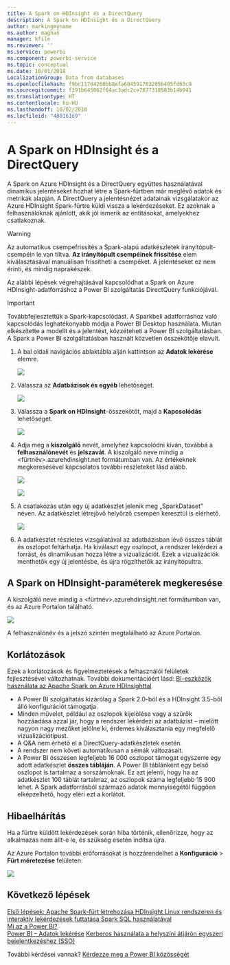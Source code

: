 ```yaml
---
title: A Spark on HDInsight és a DirectQuery
description: A Spark on HDInsight és a DirectQuery
author: markingmyname
ms.author: maghan
manager: kfile
ms.reviewer: ''
ms.service: powerbi
ms.component: powerbi-service
ms.topic: conceptual
ms.date: 10/01/2018
LocalizationGroup: Data from databases
ms.openlocfilehash: f9bc117d4260bb8efa604591703205b405fd63c9
ms.sourcegitcommit: f391b645062f64ac3adc2ce7877318583b14b941
ms.translationtype: HT
ms.contentlocale: hu-HU
ms.lasthandoff: 10/02/2018
ms.locfileid: "48016169"
---
```

# <a name="spark-on-hdinsight-with-directquery"></a>A Spark on HDInsight és a DirectQuery

A Spark on Azure HDInsight és a DirectQuery együttes használatával dinamikus jelentéseket hozhat létre a Spark-fürtben már meglévő adatok és metrikák alapján. A DirectQuery a jelentésnézet adatainak vizsgálatakor az Azure HDInsight Spark-fürtre küldi vissza a lekérdezéseket. Ez azoknak a felhasználóknak ajánlott, akik jól ismerik az entitásokat, amelyekhez csatlakoznak.

> [!WARNING]
> Az automatikus csempefrissítés a Spark-alapú adatkészletek irányítópult-csempéin le van tiltva. **Az irányítópult csempéinek frissítése** elem kiválasztásával manuálisan frissítheti a csempéket. A jelentéseket ez nem érinti, és mindig naprakészek. 

Az alábbi lépések végrehajtásával kapcsolódhat a Spark on Azure HDInsight-adatforráshoz a Power BI szolgáltatás DirectQuery funkciójával.

> [!Important]
> Továbbfejlesztettük a Spark-kapcsolódást.  A Sparkbeli adatforráshoz való kapcsolódás leghatékonyabb módja a Power BI Desktop használata.  Miután elkészítette a modellt és a jelentést, közzéteheti a Power BI szolgáltatásban.  A Spark a Power BI szolgáltatásban használt közvetlen összekötője elavult.

1. A bal oldali navigációs ablaktábla alján kattintson az **Adatok lekérése** elemre.

     ![](media/spark-on-hdinsight-with-direct-connect/spark-getdata.png)
2. Válassza az **Adatbázisok és egyéb** lehetőséget.

     ![](media/spark-on-hdinsight-with-direct-connect/spark-getdata-databases.png)
3. Válassza a **Spark on HDInsight**-összekötőt, majd a **Kapcsolódás** lehetőséget.

     ![](media/spark-on-hdinsight-with-direct-connect/spark-getdata-databases-connect.png)
4. Adja meg a **kiszolgáló** nevét, amelyhez kapcsolódni kíván, továbbá a **felhasználónevét** és **jelszavát**. A kiszolgáló neve mindig a \<fürtnév\>.azurehdinsight.net formátumban van. Az értékeknek megkeresésével kapcsolatos további részleteket lásd alább.

     ![](media/spark-on-hdinsight-with-direct-connect/spark-server-name.png)

     ![](media/spark-on-hdinsight-with-direct-connect/spark-username.png)
5. A csatlakozás után egy új adatkészlet jelenik meg „SparkDataset” néven. Az adatkészlet létrejövő helyőrző csempén keresztül is elérhető.

     ![](media/spark-on-hdinsight-with-direct-connect/spark-dataset.png)
6. A adatkészlet részletes vizsgálatával az adatbázisban lévő összes táblát és oszlopot feltárhatja. Ha kiválaszt egy oszlopot, a rendszer lekérdezi a forrást, és dinamikusan hozza létre a vizualizációt. Ezek a vizualizációk menthetők egy új jelentésbe, és újra rögzíthetők az irányítópultra.

## <a name="finding-your-spark-on-hdinsight-parameters"></a>A Spark on HDInsight-paraméterek megkeresése

A kiszolgáló neve mindig a \<fürtnév\>.azurehdinsight.net formátumban van, és az Azure Portalon található.

![](media/spark-on-hdinsight-with-direct-connect/spark-server-name-parameter.png)

A felhasználónév és a jelszó szintén megtalálható az Azure Portalon.

## <a name="limitations"></a>Korlátozások

Ezek a korlátozások és figyelmeztetések a felhasználói felületek fejlesztésével változhatnak. További dokumentációért lásd: [BI-eszközök használata az Apache Spark on Azure HDInsighttal](https://azure.microsoft.com/documentation/articles/hdinsight-apache-spark-use-bi-tools/)

* A Power BI szolgáltatás kizárólag a Spark 2.0-ból és a HDInsight 3.5-ből álló konfigurációt támogatja.
* Minden művelet, például az oszlopok kijelölése vagy a szűrők hozzáadása azzal jár, hogy a rendszer lekérdezi az adatbázist – mielőtt nagyon nagy mezőket jelölne ki, érdemes kiválasztania egy megfelelő vizualizációtípust.
* A Q&A nem érhető el a DirectQuery-adatkészletek esetén.
* A rendszer nem követi automatikusan a sémák változásait.
* A Power BI összesen legfeljebb 16 000 oszlopot támogat egyszerre egy adott adatkészlet **összes tábláján**. A Power BI táblánként egy belső oszlopot is tartalmaz a sorszámoknak. Ez azt jelenti, hogy ha az adatkészlet 100 táblát tartalmaz, az oszlopok száma legfeljebb 15 900 lehet. A Spark adatforrásból származó adatok mennyiségétől függően elképzelhető, hogy eléri ezt a korlátot.

## <a name="troubleshooting"></a>Hibaelhárítás

Ha a fürtre küldött lekérdezések során hiba történik, ellenőrizze, hogy az alkalmazás nem állt-e le, és szükség esetén indítsa újra.

Az Azure Portalon további erőforrásokat is hozzárendelhet a **Konfiguráció** > **Fürt méretezése** felületen:

![](media/spark-on-hdinsight-with-direct-connect/spark-scale.png)

## <a name="next-steps"></a>Következő lépések

[Első lépések: Apache Spark-fürt létrehozása HDInsight Linux rendszeren és interaktív lekérdezések futtatása Spark SQL használatával](https://azure.microsoft.com/documentation/articles/hdinsight-apache-spark-jupyter-spark-sql)  
[Mi az a Power BI?](power-bi-overview.md)  
[Power BI – Adatok lekérése](service-get-data.md)
[Kerberos használata a helyszíni átjárón egyszeri bejelentkezéshez (SSO)](service-gateway-kerberos-for-sso-pbi-to-on-premises-data.md)

További kérdései vannak? [Kérdezze meg a Power BI közösségét](http://community.powerbi.com/)